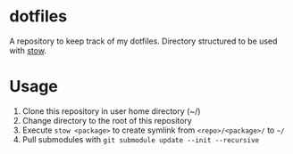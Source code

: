 # dotfiles

A repository to keep track of my dotfiles. Directory structured to be used with
[stow](https://www.gnu.org/software/stow/).

# Usage

1. Clone this repository in user home directory (~/)
2. Change directory to the root of this repository
3. Execute `stow <package>` to create symlink from `<repo>/<package>/` to `~/`
4. Pull submodules with `git submodule update --init --recursive`
